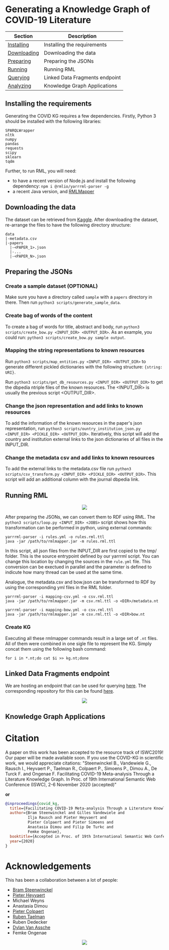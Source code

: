 # Generating a Knowledge Graph of COVID-19 Literature

| Section | Description |
|-|-|
| [Installing](#installing-the-requirements) | Installing the requirements |
| [Downloading](#downloading-the-data) | Downloading the data |
| [Preparing](#preparing-the-jsons) | Preparing the JSONs |
| [Running](#running-rml) | Running RML |
| [Querying](#linked-data-fragments-endpoint) | Linked Data Fragments endpoint |
| [Analyzing](#knowledge-graph-applications) | Knowledge Graph Applications |

## Installing the requirements

Generating the COVID KG requires a few dependencies. Firstly, Python 3 should be installed with the following libraries:
```
SPARQLWrapper
nltk
numpy
pandas
requests
scipy
sklearn
tqdm
```

Further, to run RML, you will need:
* to have a recent version of Node.js and install the following dependency: `npm i @rmlio/yarrrml-parser -g`
* a recent Java version, and [RMLMapper](https://github.com/RMLio/rmlmapper-java)

## Downloading the data

The dataset can be retrieved from [Kaggle](https://www.kaggle.com/allen-institute-for-ai/CORD-19-research-challenge). After downloading the dataset, re-arrange the files to have the following directory structure:
```
data
|-metadata.csv
|-papers
  |-<PAPER_1>.json
  |-...
  |-<PAPER_N>.json
```

## Preparing the JSONs

### Create a sample dataset (OPTIONAL)
Make sure you have a directory called `sample` with a `papers` directory in there. Then run `python3 scripts/generate_sample_data`.

### Create bag of words of the content
To create a bag of words for title, abstract and body, run `python3 scripts/create_bow.py <INPUT_DIR> <OUTPUT_DIR>`. As an example, you could run: `python3 scripts/create_bow.py sample output`.

### Mapping the string representations to known resources
Run `python3 scripts/map_entities.py <INPUT_DIR> <OUTPUT_DIR>` to generate different pickled dictionaries with the following structure: `{string: URI}`.

Run `python3 scripts/get_db_resources.py <INPUT_DIR> <OUTPUT_DIR>` to get the dbpedia ntriple files of the known resources. The <INPUT_DIR> is usually the previous script <OUTPUT_DIR>.

### Change the json representation and add links to known resources
To add the information of the known resources in the paper's json representation, run `python3 scripts/ountry_institution_json.py <INPUT_DIR> <PICKLE_DIR> <OUTPUT_DIR>`. Iteratively, this script will add the country and institution external links to the json dictionaries of all files in the INPUT_DIR.

### Change the metadata csv and add links to known resources
To add the external links to the metadata.csv file run `python3 scripts/csv_transform.py <INPUT_DIR> <PICKLE_DIR> <OUTPUT_DIR>`. This script will add an additional column with the journal dbpedia link.

## Running RML

<p align="center">
  <img src="images/rml.png">
</p>

After preparing the JSONs, we can convert them to RDF using RML. 
The `python3 scripts/loop.py <INPUT_DIR> <JOBS>` script shows how this transformation can be performed in python, using external commands:
```
yarrrml-parser -i rules.yml -o rules.rml.ttl
java -jar /path/to/rmlmapper.jar -m rules.rml.ttl
``` 

In this script, all json files from the INPUT_DIR are first copied to the tmp/ folder. This is the source entrypoint defined by our yarrrml script. You can change this location by changing the sources in the `rule.yml` file.
This conversion can be exectued in parallel and the <JOBS> parameter is defined to indicute how many thread can be used at the same time.
  
Analogue, the metadata.csv and bow.json can be transformed to RDF by using the corresponding yml files in the RML folder.
```
yarrrml-parser -i mapping-csv.yml -o csv.rml.ttl
java -jar /path/to/rmlmapper.jar -m csv.rml.ttl -o <DIR>/metadata.nt
```

```
yarrrml-parser -i mapping-bow.yml -o csv.rml.ttl
java -jar /path/to/rmlmapper.jar -m csv.rml.ttl -o <DIR>bow.nt
``` 

### Create KG
Executing all these rmlmapper commands result in a large set of `.nt` files. All of them were combined in one sigle file to represent the KG.
Simply concat them using the following bash command:
```
for i in *.nt;do cat $i >> kg.nt;done
```

## Linked Data Fragments endpoint

We are hosting an endpoint that can be used for querying [here](https://query-covid19.linkeddatafragments.org/). The corresponding repository for this can be found [here](https://github.com/rubensworks/covid19-web-query-client).

<p align="center">
  <img src="images/ldf.png">
</p>

## Knowledge Graph Applications

# Citation


A paper on this work has been accepted to the resource track of ISWC2019! Our paper will be made available soon. If you use the COVID-KG in scientific work, we would appreciate citations:
"Steenwinckel B., Vandewiele G., Rausch I., Heyvaert P., Taelman R., Colpaert P., Simoens P., Dimou A., De Turck F. and Ongenae F. Facilitating COVID-19 Meta-analysis Through a Literature Knowledge Graph. In Proc. of 19th International Semantic Web Conference (ISWC), 2-6 November 2020 (accepted)"

**or**

```bibtex
@inproceedings{covid_kg,
  title={Facilitating COVID-19 Meta-analysis Through a Literature Knowledge Graph},
  author={Bram Steenwinckel and Gilles Vandewiele and
          Ilja Rausch and Pieter Heyvaert and 
          Pieter Colpaert and Pieter Simoens and
          Anastasia Dimou and Filip De Turkc and
          Femke Ongenae},
  booktitle={Accepted in Proc. of 19th International Semantic Web Conference (ISWC)},
  year={2020}
}
```

# Acknowledgements

This has been a collaboration between a lot of people:
* [Bram Steenwinckel](https://bsteenwi.github.io/)
* [Pieter Heyvaert](https://pieterheyvaert.com/)
* Michael Weyns
* Anastasia Dimou
* [Pieter Colpaert](https://pietercolpaert.be/)
* [Ruben Taelman](https://www.rubensworks.net/)
* Ruben Dedecker
* [Dylan Van Assche](https://www.dylanvanassche.be/)
* Femke Ongenae

<p align="center">
  <img src="images/idlab.png">
</p>
